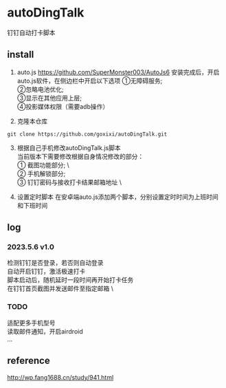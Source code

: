 # autoDingTalk
钉钉自动打卡脚本

## install
1. auto.js
https://github.com/SuperMonster003/AutoJs6
安装完成后，开启auto.js软件，在侧边栏中开启以下选项
①无障碍服务; \
②忽略电池优化; \
③显示在其他应用上层; \
④投影媒体权限（需要adb操作）

2. 克隆本仓库
```
git clone https://github.com/goxixi/autoDingTalk.git
``` 
3. 根据自己手机修改autoDingTalk.js脚本 \
当前版本下需要修改根据自身情况修改的部分： \
① 截图功能部分; \   
② 手机解锁部分; \
③ 钉钉密码与接收打卡结果邮箱地址 \   

4. 设置定时脚本
在安卓端auto.js添加两个脚本，分别设置定时时间为上班时间和下班时间

## log
### 2023.5.6 v1.0
检测钉钉是否登录，若否则自动登录 \
自动开启钉钉，激活极速打卡 \
脚本启动后，随机延时一段时间再开始打卡任务 \
在钉钉首页截图并发送邮件至指定邮箱 \

### TODO
适配更多手机型号 \
读取邮件通知，开启airdroid \
...

## reference
http://wp.fang1688.cn/study/941.html
